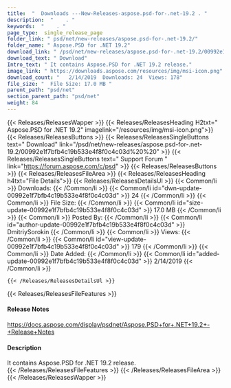 ```yaml
---
title:  "  Downloads ---New-Releases-aspose.psd-for-.net-19.2 . " 
description:  "    . " 
keywords:  "    . " 
page_type:  single_release_page
folder_link: " psd/net/new-releases/aspose.psd-for-.net-19.2/"
folder_name: " Aspose.PSD for .NET 19.2"
download_link: " /psd/net/new-releases/aspose.psd-for-.net-19.2/00992e1f7bfb4c19b533e4f8f0c4c03d"
download_text: " Download"
Intro_text: " It contains Aspose.PSD for .NET 19.2 release."
image_link: " https://downloads.aspose.com/resources/img/msi-icon.png"
download_count: "   2/14/2019  Downloads: 24  Views: 178"
file_size: "  File Size: 17.0 MB "
parent_path: "psd/net"
section_parent_path: "psd/net"
weight: 84 
---
```


{{< Releases/ReleasesWapper >}}
  {{< Releases/ReleasesHeading H2txt=" Aspose.PSD for .NET 19.2" imagelink="/resources/img/msi-icon.png">}}
  {{< Releases/ReleasesButtons >}}
    {{< Releases/ReleasesSingleButtons text=" Download" link="/psd/net/new-releases/aspose.psd-for-.net-19.2/00992e1f7bfb4c19b533e4f8f0c4c03d%20%20" >}}
    {{< Releases/ReleasesSingleButtons text=" Support Forum " link="https://forum.aspose.com/c/psd" >}}
  {{< Releases/ReleasesButtons >}}
  {{< Releases/ReleasesFileArea >}}
    {{< Releases/ReleasesHeading h4txt="File Details">}}
    {{< Releases/ReleasesDetailsUl >}}
            {{< Common/li  >}} Downloads: {{< /Common/li >}} 
      {{< Common/li id="dwn-update-00992e1f7bfb4c19b533e4f8f0c4c03d" >}} 24 {{< /Common/li >}} 
      {{< Common/li  >}} File Size: {{< /Common/li >}} 
      {{< Common/li id="size-update-00992e1f7bfb4c19b533e4f8f0c4c03d" >}} 17.0 MB {{< /Common/li >}} 
      {{< Common/li  >}} Posted By: {{< /Common/li >}} 
      {{< Common/li id="author-update-00992e1f7bfb4c19b533e4f8f0c4c03d" >}} DmitriySorokin {{< /Common/li >}} 
      {{< Common/li  >}} Views: {{< /Common/li >}} 
      {{< Common/li id="view-update-00992e1f7bfb4c19b533e4f8f0c4c03d" >}} 179 {{< /Common/li >}} 
      {{< Common/li  >}} Date Added: {{< /Common/li >}} 
      {{< Common/li id="added-update-00992e1f7bfb4c19b533e4f8f0c4c03d" >}} 2/14/2019 {{< /Common/li >}} 

    {{< /Releases/ReleasesDetailsUl >}}

  {{< Releases/ReleasesFileFeatures >}}
      <h4>Release Notes</h4><div><a href="https://docs.aspose.com/display/psdnet/Aspose.PSD+for+.NET+19.2+-+Release+Notes">https://docs.aspose.com/display/psdnet/Aspose.PSD+for+.NET+19.2+-+Release+Notes</a></div><h4>Description</h4><div class="HTMLDescription">It contains Aspose.PSD for .NET 19.2 release.</div>
  {{< /Releases/ReleasesFileFeatures >}}
 {{< /Releases/ReleasesFileArea >}}
{{< /Releases/ReleasesWapper >}}


